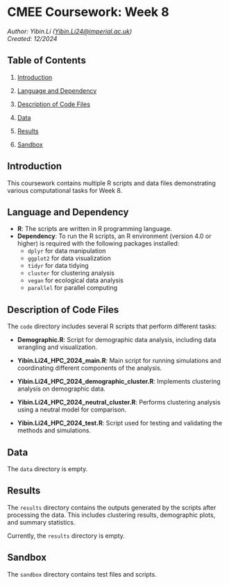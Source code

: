 # CMEE Coursework: Week 8

*Author: Yibin.Li ([Yibin.Li24\@imperial.ac.uk](mailto:Yibin.Li24@imperial.ac.uk))*\
*Created: 12/2024*



## Table of Contents

1.  [Introduction](#introduction)

2.  [Language and Dependency](#language-and-dependency)

3.  [Description of Code Files](#description-of-code-files)

4.  [Data](#data)

5.  [Results](#results)

6.  [Sandbox](#sandbox)



## Introduction

This coursework contains multiple R scripts and data files demonstrating various computational tasks for Week 8.



## Language and Dependency

-   **R**: The scripts are written in R programming language.
-   **Dependency**: To run the R scripts, an R environment (version 4.0 or higher) is required with the following packages installed:
    -   `dplyr` for data manipulation
    -   `ggplot2` for data visualization
    -   `tidyr` for data tidying
    -   `cluster` for clustering analysis
    -   `vegan` for ecological data analysis
    -   `parallel` for parallel computing



## Description of Code Files

The `code` directory includes several R scripts that perform different tasks:

-   **Demographic.R**: Script for demographic data analysis, including data wrangling and visualization.

-   **Yibin.Li24_HPC_2024_main.R**: Main script for running simulations and coordinating different components of the analysis.

-   **Yibin.Li24_HPC_2024_demographic_cluster.R**: Implements clustering analysis on demographic data.

-   **Yibin.Li24_HPC_2024_neutral_cluster.R**: Performs clustering analysis using a neutral model for comparison.

-   **Yibin.Li24_HPC_2024_test.R**: Script used for testing and validating the methods and simulations.


## Data

The `data` directory is empty.



## Results

The `results` directory contains the outputs generated by the scripts after processing the data. This includes clustering results, demographic plots, and summary statistics.

Currently, the `results` directory is empty.



## Sandbox

The `sandbox` directory contains test files and scripts.
